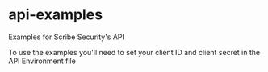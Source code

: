 # api-examples
Examples for Scribe Security's API


To use the examples you'll need to set your client ID and client secret in the API Environment file

